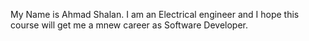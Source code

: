 My Name is Ahmad Shalan. I am an Electrical engineer and I hope this course will get me a mnew career as Software Developer.

